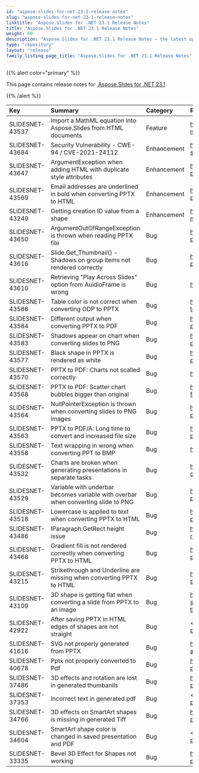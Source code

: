 ```yaml
---
id: "aspose-slides-for-net-23-1-release-notes"
slug: "aspose-slides-for-net-23-1-release-notes"
linktitle: "Aspose.Slides for .NET 23.1 Release Notes"
title: "Aspose.Slides for .NET 23.1 Release Notes"
weight: 60
description: "Aspose.Slides for .NET 23.1 Release Notes – the latest updates and fixes."
type: "repository"
layout: "release"
family_listing_page_title: "Aspose.Slides for .NET 23.1 Release Notes"
---
```


{{% alert color="primary" %}} 

This page contains release notes for [ Aspose.Slides for .NET 23.1](https://www.nuget.org/packages/Aspose.Slides.NET/)

{{% /alert %}} 

|**Key**|**Summary**|**Category**|**Related Documentation**|
| :- | :- | :- | :- |
|SLIDESNET-43537|Import a MathML equation into Aspose.Slides from HTML documents|Feature|<https://docs.aspose.com/slides/net/powerpoint-math-equations/>
|SLIDESNET-43684|Security Vulnerability - CWE-94 / CVE-2021-24112 |Enhancement|<https://docs.aspose.com/slides/net/presentation-security/>
|SLIDESNET-43647|ArgumentException when adding HTML with duplicate style attributes|Enhancement|<https://docs.aspose.com/slides/net/manage-paragraph/#import-html-text-in-paragraphs>
|SLIDESNET-43569|Email addresses are underlined in bold when converting PPTX to HTML|Enhancement|<https://docs.aspose.com/slides/net/convert-powerpoint-to-html/>
|SLIDESNET-43249|Getting creation ID value from a shape|Enhancement|<https://docs.aspose.com/slides/net/shape-manipulations/>
|SLIDESNET-43650|ArgumentOutOfRangeException is thrown when reading PPTX file|Bug|<https://docs.aspose.com/slides/net/open-presentation/>
|SLIDESNET-43616|Slide.Get_Thumbnail() - Shadows on group items not rendered correctly|Bug|<https://docs.aspose.com/slides/net/convert-powerpoint-to-png/>
|SLIDESNET-43610|Retrieving "Play Across Slides" option from AuidioFrame is wrong|Bug|<https://docs.aspose.com/slides/net/audio-frame/>
|SLIDESNET-43586|Table color is not correct when converting ODP to PPTX|Bug|<https://docs.aspose.com/slides/net/convert-odp-to-pptx/>
|SLIDESNET-43584|Different output when converting PPTX to PDF|Bug|<https://docs.aspose.com/slides/net/convert-powerpoint-to-pdf/>
|SLIDESNET-43583|Shadows appear on chart when converting slides to PNG|Bug|<https://docs.aspose.com/slides/net/convert-powerpoint-to-png/>
|SLIDESNET-43577|Black shape in PPTX is rendered as white|Bug|<https://docs.aspose.com/slides/net/convert-powerpoint-to-png/>
|SLIDESNET-43570|PPTX to PDF: Charts not scalled correctly|Bug|<https://docs.aspose.com/slides/net/multithreading/>
|SLIDESNET-43568|PPTX to PDF: Scatter chart bubbles bigger than original|Bug|<https://docs.aspose.com/slides/net/chart-formatting/>
|SLIDESNET-43564|NullPointerException is thrown when converting slides to PNG images|Bug|<https://docs.aspose.com/slides/net/convert-powerpoint-to-png/>
|SLIDESNET-43563|PPTX to PDF/A: Long time to convert and increased file size|Bug|<https://docs.aspose.com/slides/net/convert-powerpoint-to-pdf/>
|SLIDESNET-43558|Text wrapping in wrong when converting PPT to BMP|Bug|<https://docs.aspose.com/slides/net/convert-slide/>
|SLIDESNET-43532|Charts are broken when generating presentations in separate tasks|Bug|<https://docs.aspose.com/slides/net/powerpoint-charts/>
|SLIDESNET-43529|Variable with underbar becomes variable with overbar when converting slide to PNG|Bug|<https://docs.aspose.com/slides/net/convert-powerpoint-to-png/>
|SLIDESNET-43518|Lowercase is applied to text when converting PPTX to HTML|Bug|<https://docs.aspose.com/slides/net/convert-powerpoint-to-html/>
|SLIDESNET-43486|IParagraph.GetRect height issue|Bug|<https://docs.aspose.com/slides/net/paragraph/#get-rectangular-coordinates-of-paragraph>
|SLIDESNET-43468|Gradient fill is not rendered correctly when converting PPTX to HTML|Bug|<https://docs.aspose.com/slides/net/convert-powerpoint-to-html/>
|SLIDESNET-43215|Strikethrough and Underline are missing when converting PPTX to HTML|Bug|<https://docs.aspose.com/slides/net/convert-powerpoint-to-html/>
|SLIDESNET-43109|3D shape is getting flat when converting a slide from PPTX to an image|Bug|<https://docs.aspose.com/slides/net/convert-slide/#converting-slides-to-bitmap-and-saving-the-images-in-png>
|SLIDESNET-42922|After saving PPTX in HTML edges of shapes are not straight|Bug|< https://docs.aspose.com/slides/net/convert-powerpoint-to-html/>
|SLIDESNET-41616|SVG not properly generated from PPTX|Bug|<https://docs.aspose.com/slides/net/render-slide-as-svg-image/>
|SLIDESNET-40678|Pptx not properly converted to Pdf|Bug|<https://docs.aspose.com/slides/net/convert-powerpoint-to-pdf/>
|SLIDESNET-37486|3D effects and rotation are lost in generated thumbanils|Bug|<https://docs.aspose.com/slides/net/convert-powerpoint-to-png/>
|SLIDESNET-37353|Incorrect text in generated pdf|Bug|< https://docs.aspose.com/slides/net/convert-powerpoint-to-pdf/>
|SLIDESNET-34766|3D effects on SmartArt shapes is missing in generated Tiff|Bug|<https://docs.aspose.com/slides/net/convert-powerpoint-to-tiff/>
|SLIDESNET-34604|SmartArt shape color is changed in saved presentation and PDF|Bug|< https://docs.aspose.com/slides/net/convert-powerpoint-to-pdf/>
|SLIDESNET-33335|Bevel 3D Effect for Shapes not working|Bug|<https://docs.aspose.com/slides/net/3d-presentation/>